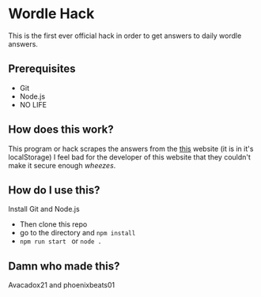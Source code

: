# Wordle Hack

This is the first ever official hack in order to get answers to daily wordle answers.

## Prerequisites

- Git
- Node.js
- NO LIFE

## How does this work?

This program or hack scrapes the answers from the [this](https://www.nytimes.com/games/wordle/index.html) website (it is in it's localStorage)
I feel bad for the developer of this website that they couldn't make it secure enough _wheezes_.

## How do I use this?

Install Git and Node.js

- Then clone this repo
- go to the directory and `npm install`
- `npm run start ` or `node .`

## Damn who made this?

Avacadox21 and phoenixbeats01 
